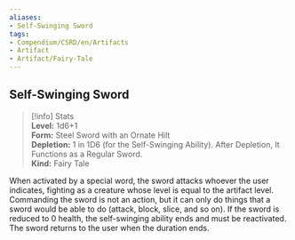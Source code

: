 ```yaml
---
aliases:
- Self-Swinging Sword
tags:
- Compendium/CSRD/en/Artifacts
- Artifact
- Artifact/Fairy-Tale
---
```


  
## Self-Swinging Sword  
>[!info] Stats  
> **Level:** 1d6+1  
> **Form:** Steel Sword with an Ornate Hilt  
> **Depletion:** 1 in 1D6 (for the Self-Swinging Ability). After Depletion, It Functions as a Regular Sword.  
> **Kind:** Fairy Tale
  
When activated by a special word, the sword attacks whoever the user indicates, fighting as a creature whose level is equal to the artifact level. Commanding the sword is not an action, but it can only do things that a sword would be able to do (attack, block, slice, and so on). If the sword is reduced to 0 health, the self-swinging ability ends and must be reactivated. The sword returns to the user when the duration ends.